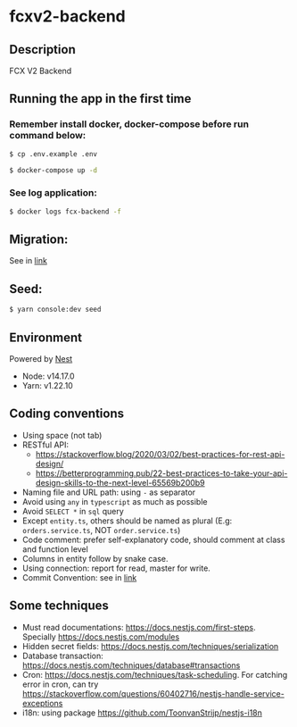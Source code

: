 # fcxv2-backend

## Description
FCX V2 Backend

## Running the app in the first time
### Remember install docker, docker-compose before run command below:
```bash
$ cp .env.example .env 

$ docker-compose up -d
```
### See log application:

```bash
$ docker logs fcx-backend -f
```

## Migration:
 See in [link](MIGRATION.md)

## Seed:
```bash
$ yarn console:dev seed
```

## Environment

Powered by [Nest](https://github.com/nestjs/nest)

- Node: v14.17.0
- Yarn: v1.22.10

## Coding conventions
- Using space (not tab)
- RESTful API:
  - https://stackoverflow.blog/2020/03/02/best-practices-for-rest-api-design/
  - https://betterprogramming.pub/22-best-practices-to-take-your-api-design-skills-to-the-next-level-65569b200b9
- Naming file and URL path: using `-` as separator
- Avoid using `any` in `typescript` as much as possible
- Avoid `SELECT *` in `sql` query
- Except `entity.ts`, others should be named as plural (E.g: `orders.service.ts`, NOT `order.service.ts`)
- Code comment: prefer self-explanatory code, should comment at class and function level
- Columns in entity follow by snake case.
- Using connection: report for read, master for write.
- Commit Convention: see in [link](CommitConversion.md)
## Some techniques
- Must read documentations: https://docs.nestjs.com/first-steps. Specially https://docs.nestjs.com/modules
- Hidden secret fields: https://docs.nestjs.com/techniques/serialization
- Database transaction: https://docs.nestjs.com/techniques/database#transactions
- Cron: https://docs.nestjs.com/techniques/task-scheduling. For catching error in cron, can try https://stackoverflow.com/questions/60402716/nestjs-handle-service-exceptions
- i18n: using package https://github.com/ToonvanStrijp/nestjs-i18n
